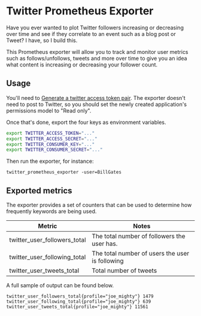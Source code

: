 # Twitter Prometheus Exporter

Have you ever wanted to plot Twitter followers increasing or decreasing over time and see if they correlate to an event such as a blog post or Tweet? I have, so I build this.

This Prometheus exporter will allow you to track and monitor user metrics such as follows/unfollows, tweets and more over time to give you an idea what content is increasing or decreasing your follower count.

## Usage

You'll need to [Generate a twitter access token pair](https://dev.twitter.com/oauth/overview/application-owner-access-tokens).
The exporter doesn't need to post to Twitter, so you should set the newly created application's 
permissions model to "Read only".

Once that's done, export the four keys as environment variables.

```bash
export TWITTER_ACCESS_TOKEN="..."
export TWITTER_ACCESS_SECRET="..."
export TWITTER_CONSUMER_KEY="..."
export TWITTER_CONSUMER_SECRET="..."
```

Then run the exporter, for instance:

```bashm
twitter_prometheus_exporter -user=BillGates
```

## Exported metrics

The exporter provides a set of counters that can be used to determine how frequently keywords are
being used.

| Metric | Notes |
| ------ | ----- |
|twitter_user_followers_total | The total number of followers the user has. |
|twitter_user_following_total | The total number of users the user is following |
|twitter_user_tweets_total | Total number of tweets |

A full sample of output can be found below.

```
twitter_user_followers_total{profile="joe_mighty"} 1479
twitter_user_following_total{profile="joe_mighty"} 639
twitter_user_tweets_total{profile="joe_mighty"} 11561
```
